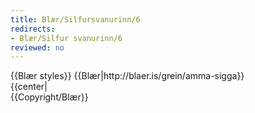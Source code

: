 ```yaml
---
title: Blær/Silfursvanurinn/6
redirects:
- Blær/Silfur svanurinn/6
reviewed: no
---
```

<vocabulary>
</vocabulary>
{{Blær styles}}
{{Blær|http://blaer.is/grein/amma-sigga}}

<div class="book" data-translate=true data-audio-file="Silfur_svanurinn_06-6.mp3">
{{center|<Audio src="Silfur_svanurinn_06-6.mp3"/>}}

<div class="blaer article">

<div class="article-entry">
  <div class="images-two-up">
    <div class="image-box image-box-half">
      <Image src="Blær_–_Silfur_svanurinn_58842.jpeg"/>
    </div>
    <div class="image-box image-box-half">
      <Image src="Blær_–_Silfur_svanurinn_13555.jpeg"/>
    </div>
  </div>

  <div class="text">
    <div class="p"><strong data-translate=no data-no-audio=true>Sigga:</strong><strong data-translate=no data-no-audio=true>&nbsp;</strong>Gígja, barnabarnið mitt, gaf mér þennan varalit, hún veit hvað mér finnst gaman að mála mig.<br></div>
    <div class="p">
      <strong data-translate=no data-no-audio=true>Birna:</strong> Hvernig er lífið eftir að þú hættir að vinna?</div>
    <div class="p">
      <strong data-translate=no data-no-audio=true>Sigga:</strong> Bara mjög skemmtilegt. Sumum finnst það ægilega leiðinlegt en það hljóta að vera þau sem hafa bara haft vinnuna sem áhugamál, skilurðu. Sko, mín vinna var alveg dásamleg, hún var skemmtileg. Ég saknaði hennar en leiðist ekkert
      núna. Yngvi var hættur að vinna fjórum árum á undan mér og beið bara eftir því að ég hætti. Við erum búin að vera í gönguhópi í 30 ár og fara um allt Ísland og víða í útlöndum. Svo erum við í sundi. Ég fór ekki að synda daglega fyrr en ég hætti
      að vinna. Þar eigum við góðan vinahóp líka. Við erum búin að gera heilmargt saman og ég get ekki hugsað mér að vera án þessara vina.</div>
    <div class="p"><strong data-translate=no data-no-audio=true>Birna:</strong> Og mætið þið þá í sund á hverjum degi?&nbsp;</div>
    <div class="p"><strong data-translate=no data-no-audio=true>Sigga:</strong> Já já, við mætum á hverjum degi og um helgar líka.</div>
    <div class="p"><strong data-translate=no data-no-audio=true>Birna:</strong> Alltaf á sama tíma?</div>
    <div class="p"><strong data-translate=no data-no-audio=true>Sigga:</strong> Já yfirleitt alltaf milli átta og hálf níu.</div>
    <div class="p"><strong data-translate=no data-no-audio=true>Birna:</strong> Í Suðurbæjarlaug?</div>
    <div class="p"><strong data-translate=no data-no-audio=true>Sigga:</strong> Já og í allar laugar. Ef við erum úti á landi förum við í laugarnar þar. Bara þar sem við erum hverju sinni.</div>
    <div class="p"><strong data-translate=no data-no-audio=true>Birna:</strong> Er þá verið að ræða heimsmálin í pottinum?&nbsp;</div>
    <div class="p"><strong data-translate=no data-no-audio=true>Sigga:</strong> Já já við reyndar fíflumst mikið sem okkur þykir voðalega skemmtilegt.</div>
    <div class="p"><strong data-translate=no data-no-audio=true>Birna:</strong> Hvernig þá?&nbsp;</div>
    <div class="p"><strong data-translate=no data-no-audio=true>Sigga:</strong> Þeir eru nú þrír þarna sem titla sig Bakkabræður og svo er ein í hópnum mamma þeirra, í kringum þetta spinnst algjör þvæla.&nbsp;</div>
  </div>

</div>

</div>

</div>
{{Copyright/Blær}}
